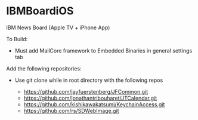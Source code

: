 # IBMBoardiOS
IBM News Board (Apple TV + iPhone App)

To Build:

- Must add MailCore framework to Embedded Binaries in general settings tab

Add the following repositories:

- Use git clone <repo-name> while in root directory with the following repos
  - https://github.com/jayfuerstenberg/JFCommon.git
  - https://github.com/jonathantribouharet/JTCalendar.git
  - https://github.com/kishikawakatsumi/KeychainAccess.git
  - https://github.com/rs/SDWebImage.git

